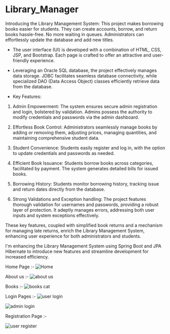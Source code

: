 # Library_Manager

Introducing the Library Management System: This project makes borrowing books easier for students. They can create accounts, borrow, and return books hassle-free. No more waiting in queues. Administrators can effortlessly update the database and add new titles.

* The user interface (UI) is developed with a combination of HTML, CSS, JSP, and Bootstrap. Each page is crafted to offer an attractive and user-friendly experience.

* Leveraging an Oracle SQL database, the project effectively manages data storage. JDBC facilitates seamless database connectivity, while specialized DAO (Data Access Object) classes efficiently retrieve data from the database.

* Key Features:

1) Admin Empowerment: The system ensures secure admin registration and login, bolstered by validation. Admins possess the authority to modify credentials and passwords via the admin dashboard.

2) Effortless Book Control: Administrators seamlessly manage books by adding or removing them, adjusting prices, managing quantities, and maintaining comprehensive student data.

3) Student Convenience: Students easily register and log in, with the option to update credentials and passwords as needed.

4) Efficient Book Issuance: Students borrow books across categories, facilitated by payment. The system generates detailed bills for issued books.

5) Borrowing History: Students monitor borrowing history, tracking issue and return dates directly from the database.

6) Strong Validations and Exception handling: The project features thorough validation for usernames and passwords, providing a robust layer of protection. It adeptly manages errors, addressing both user inputs and system exceptions effectively.

These key features, coupled with simplified book returns and a mechanism for managing late returns, enrich the Library Management System, enhancing user experience for both administrators and students.

I'm enhancing the Library Management System using Spring Boot and JPA Hibernate to introduce new features and streamline development for increased efficiency.

Home Page :-
![Home](https://github.com/arpitchavan30/Library_Manager/assets/126240415/af7ee1ce-b0e5-4697-a9f8-b2047e2776f5)

About us :- 
![about us ](https://github.com/arpitchavan30/Library_Manager/assets/126240415/3e678c8b-c4ab-4910-87e0-2f6e47b7c2d1)

Books :-
![books cat](https://github.com/arpitchavan30/Library_Manager/assets/126240415/05709b49-fc5d-4754-85b2-40ca49a93026)

Login Pages :-
![user login](https://github.com/arpitchavan30/Library_Manager/assets/126240415/b33739b4-0d52-4f77-9e15-8c99f392785d)

![admin login](https://github.com/arpitchavan30/Library_Manager/assets/126240415/d490be5c-3f1f-441f-a34a-daddeafb923c)

Registration Page :-

![user register](https://github.com/arpitchavan30/Library_Manager/assets/126240415/3cb84c9f-143c-48b7-9b0a-b236d06c7d06)





